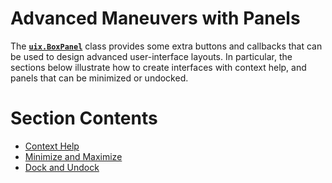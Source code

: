 
# **Advanced Maneuvers with Panels**

The [**`uix.BoxPanel`**](uixBoxPanel.md) class provides some extra buttons and callbacks that can be used to design advanced user\-interface layouts. In particular, the sections below illustrate how to create interfaces with context help, and panels that can be minimized or undocked.

# Section Contents
-  [Context Help](ContextHelp.md)
-  [Minimize and Maximize](MinimizeAndMaximize.md)
-  [Dock and Undock](DockAndUndock.md)